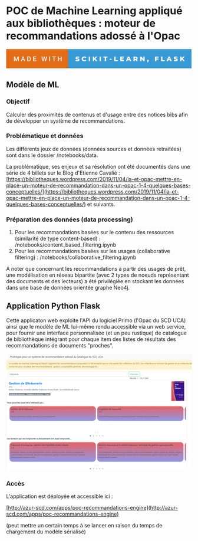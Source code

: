 POC de Machine Learning appliqué aux bibliothèques : moteur de recommandations adossé à l'Opac
========================================================

![](img/forthebadge.svg)

## Modèle de ML

### Objectif

Calculer des proximités de contenus et d'usage entre des notices bibs afin de développer un système de recommandations.

### Problématique et données

Les différents jeux de données (données sources et données retraitées) sont dans le dossier /notebooks/data.

La problématique, ses enjeux et sa résolution ont été documentés dans une série de 4 billets sur le Blog d'Etienne Cavalié : [https://bibliotheques.wordpress.com/2019/11/04/ia-et-opac-mettre-en-place-un-moteur-de-recommandation-dans-un-opac-1-4-quelques-bases-conceptuelles/](https://bibliotheques.wordpress.com/2019/11/04/ia-et-opac-mettre-en-place-un-moteur-de-recommandation-dans-un-opac-1-4-quelques-bases-conceptuelles/) et suivants.

### Préparation des données (data processing)

1. Pour les recommandations basées sur le contenu des ressources (similarité de type content-based) : /notebooks/content_based_filtering.ipynb
2. Pour les recommandations basées sur les usages (collaborative filtering) : /notebooks/collaborative_filtering.ipynb

A noter que concernant les recommandations à partir des usages de prêt, une modélisation en réseau bipartite (avec 2 types de noeuds représentant des documents et des lecteurs) a été privilégiée en stockant les données dans une base de données orientée graphe Neo4j.


## Application Python Flask

Cette applicaton web exploite l'API du logiciel Primo (l'Opac du SCD UCA) ainsi que le modèle de ML lui-même rendu accessible via un web service, pour fournir une interface personnalisée (et un peu rustique) de catalogue de bibliothèque intégrant pour chaque item des listes de résultats des recommandations de documents "proches".

![](img/screenshot.png)

### Accès

L'application est déployée et accessible ici :

[http://azur-scd.com/apps/poc-recommandations-engine](http://azur-scd.com/apps/poc-recommandations-engine)

(peut mettre un certain temps à se lancer en raison du temps de chargement du modèle sérialisé)


    
